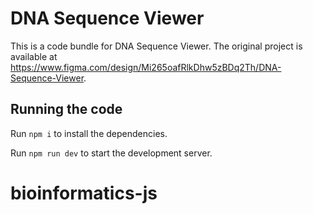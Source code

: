 
  # DNA Sequence Viewer

  This is a code bundle for DNA Sequence Viewer. The original project is available at https://www.figma.com/design/Mi265oafRlkDhw5zBDq2Th/DNA-Sequence-Viewer.

  ## Running the code

  Run `npm i` to install the dependencies.

  Run `npm run dev` to start the development server.
  # bioinformatics-js
